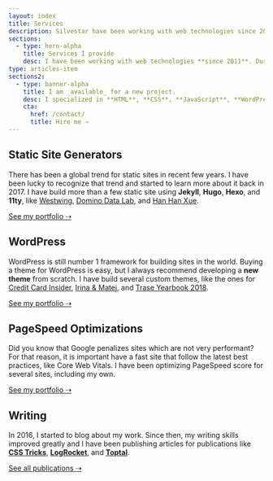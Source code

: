 ```yaml
---
layout: index
title: Services
description: Silvestar have been working with web technologies since 2011. During this period, he acquired a certain set of skills for building better websites.
sections:
  - type: hero-alpha
    title: Services I provide
    desc: I have been working with web technologies **since 2011**. During this period, I acquired a certain set of skills for building websites.
type: articles-item
sections2:
  - type: banner-alpha
    title: I am _available_ for a new project.
    desc: I specialized in **HTML**, **CSS**, **JavaScript**, **WordPress**, **Shopify**, and **JAMstack** technologies.
    cta:
      href: /contact/
      title: Hire me ⇢
---
```


## Static Site Generators

There has been a global trend for static sites in recent few years. I have been lucky to recognize that trend and started to learn more about it back in 2017. I have build more than a few static site using **Jekyll**, **Hugo**, **Hexo**, and **11ty**, like [Westwing](/portfolio/westwing/), [Domino Data Lab](/portfolio/dominodatalab/), and [Han Han Xue](/portfolio/hanhanxue/).

<a class="button button--small" href="/portfolio/">See my portfolio ⇢</a>

## WordPress

WordPress is still number 1 framework for building sites in the world. Buying a theme for WordPress is easy, but I always recommend developing a **new theme** from scratch. I have build several custom themes, like the ones for [Credit Card Insider](/portfolio/creditcardinsider/), [Irina & Matej](/portfolio/irinaandmatej/), and [Trase Yearbook 2018](/portfolio/yearbook-trase/).

<a class="button button--small" href="/portfolio/">See my portfolio ⇢</a>

## PageSpeed Optimizations

Did you know that Google penalizes sites which are not very performant? For that reason, it is important have a fast site that follow the latest best practices, like Core Web Vitals. I have been optimizing PageSpeed score for several sites, including my own.

<a class="button button--small" href="/portfolio/">See my portfolio ⇢</a>

## Writing

In 2016, I started to blog about my work. Since then, my writing skills improved greatly and I have been publishing articles for publications like **[CSS Tricks](https://css-tricks.com/author/silvestar/)**, **[LogRocket](https://blog.logrocket.com/author/silvestarbistrovic/)**, and **[Toptal](https://www.toptal.com/resume/silvestar-bistrovic#Experience)**.

<a class="button button--small" href="/publications/">See all publications ⇢</a>
